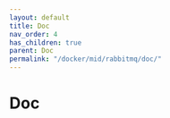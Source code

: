 ```yaml
---
layout: default
title: Doc
nav_order: 4
has_children: true
parent: Doc
permalink: "/docker/mid/rabbitmq/doc/"
---
```


# Doc

